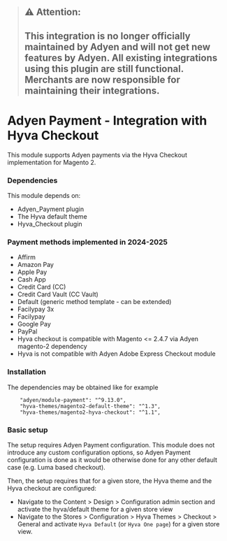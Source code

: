 > ## ⚠️ **Attention:**
> ## This integration is no longer officially maintained by Adyen and will not get new features by Adyen. All existing integrations using this plugin are still functional. Merchants are now responsible for maintaining their integrations.
# Adyen Payment - Integration with Hyva Checkout

This module supports Adyen payments via the Hyva Checkout implementation for Magento 2.

### Dependencies

This module depends on:
- Adyen_Payment plugin
- The Hyva default theme
- Hyva_Checkout plugin

### Payment methods implemented in 2024-2025

- Affirm
- Amazon Pay
- Apple Pay
- Cash App
- Credit Card (CC)
- Credit Card Vault (CC Vault)
- Default (generic method template - can be extended)
- Facilypay 3x
- Facilypay
- Google Pay
- PayPal
- Hyva checkout is compatible with Magento <= 2.4.7 via Adyen magento-2 dependency
- Hyva is not compatible with Adyen Adobe Express Checkout module 

### Installation

The dependencies may be obtained like for example

```
    "adyen/module-payment": "^9.13.0",
    "hyva-themes/magento2-default-theme": "^1.3",
    "hyva-themes/magento2-hyva-checkout": "^1.1",
```

### Basic setup

The setup requires Adyen Payment configuration. This module does not introduce any custom configuration options, 
so Adyen Payment configuration is done as it would be otherwise done for any other default case (e.g. Luma based checkout).

Then, the setup requires that for a given store, the Hyva theme and the Hyva checkout are configured:

 - Navigate to the Content > Design > Configuration admin section and activate the hyva/default theme for a given store view
 - Navigate to the Stores > Configuration > Hyva Themes > Checkout > General and activate `Hyva Default` (or `Hyva One page`) for a given store view.
